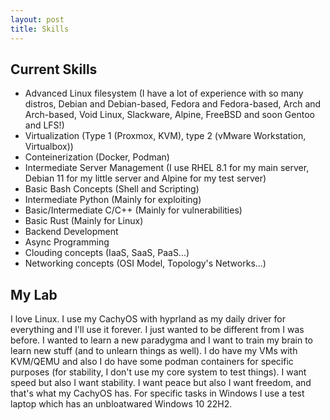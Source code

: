 ```yaml
---
layout: post
title: Skills
---
```


## Current Skills 
- Advanced Linux filesystem (I have a lot of experience with so many distros, Debian and Debian-based, Fedora and Fedora-based, Arch and Arch-based, Void Linux, Slackware, Alpine, FreeBSD and soon Gentoo and LFS!)
- Virtualization (Type 1 (Proxmox, KVM), type 2 (vMware Workstation, Virtualbox))
- Conteinerization (Docker, Podman)
- Intermediate Server Management (I use RHEL 8.1 for my main server, Debian 11 for my little server and Alpine for my test server)
- Basic Bash Concepts (Shell and Scripting)
- Intermediate Python (Mainly for exploiting)
- Basic/Intermediate C/C++ (Mainly for vulnerabilities)
- Basic Rust (Mainly for Linux) 
- Backend Development
- Async Programming
- Clouding concepts (IaaS, SaaS, PaaS...)
- Networking concepts (OSI Model, Topology's Networks...)

## My Lab
I love Linux. I use my CachyOS with hyprland as my daily driver for everything and I'll use it forever. I just wanted to be different from I was before. I wanted to learn a new paradygma and I want to train my brain to learn new stuff (and to unlearn things as well). I do have my VMs with KVM/QEMU and also I do have some podman containers for specific purposes (for stability, I don't use my core system to test things). I want speed but also I want stability. I want peace but also I want freedom, and that's what my CachyOS has. For specific tasks in Windows I use a test laptop which has an unbloatwared Windows 10 22H2. 

